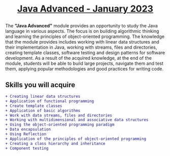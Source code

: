# <p align="center">  **[Java Advanced - January 2023](https://softuni.bg/modules/59/java-advanced/1380)** </p>

The **"Java Advanced"** module provides an opportunity to study the Java language in various aspects. 
The focus is on building algorithmic thinking and learning the principles of object-oriented programming. 
The knowledge that the module provides includes working with linear data structures and their implementation in Java,
working with streams, files and directories, creating template classes, software testing and design patterns for software development. 
As a result of the acquired knowledge, at the end of the module, students will be able to build large projects, navigate them and test them, 
applying popular methodologies and good practices for writing code.


 ## **Skills you will acquire**
 
```diff
+ Creating linear data structures
+ Application of functional programming
+ Create template classes
+ Application of basic algorithms
+ Work with data streams, files and directories
+ Working with multidimensional and associative data structures
+ Using the object-oriented programming paradigm
+ Data encapsulation
+ Using Reflection
+ Application of the principles of object-oriented programming
+ Creating a class hierarchy and inheritance
+ Component testing
```
